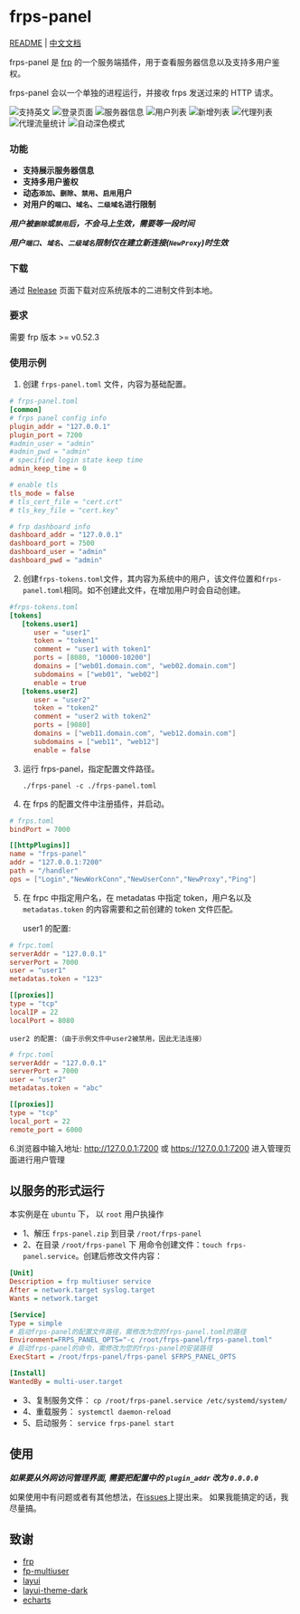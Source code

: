 # frps-panel

[README](README.md) | [中文文档](README_zh.md)

frps-panel 是 [frp](https://github.com/fatedier/frp) 的一个服务端插件，用于查看服务器信息以及支持多用户鉴权。

frps-panel 会以一个单独的进程运行，并接收 frps 发送过来的 HTTP 请求。

![支持英文](screenshots/i18n.png)
![登录页面](screenshots/login.png)
![服务器信息](screenshots/server%20info.png)
![用户列表](screenshots/user%20list.png)
![新增列表](screenshots/new%20user.png)
![代理列表](screenshots/proxy%20list.png)
![代理流量统计](screenshots/proxy%20traffic%20statistics.png)
![自动深色模式](screenshots/dark%20mode.png)


### 功能

+ **支持展示服务器信息**
+ **支持多用户鉴权**
+ **动态`添加`、`删除`、`禁用`、`启用`用户**
+ **对用户的`端口`、`域名`、`二级域名`进行限制**

***用户被`删除`或`禁用`后，不会马上生效，需要等一段时间***

***用户`端口`、`域名`、`二级域名`限制仅在建立新连接(`NewProxy`)时生效***

### 下载

通过 [Release](../../releases) 页面下载对应系统版本的二进制文件到本地。

### 要求

需要 frp 版本 >= v0.52.3

### 使用示例

1. 创建 `frps-panel.toml` 文件，内容为基础配置。

```toml
# frps-panel.toml
[common]
# frps panel config info
plugin_addr = "127.0.0.1"
plugin_port = 7200
#admin_user = "admin"
#admin_pwd = "admin"
# specified login state keep time
admin_keep_time = 0

# enable tls
tls_mode = false
# tls_cert_file = "cert.crt"
# tls_key_file = "cert.key"

# frp dashboard info
dashboard_addr = "127.0.0.1"
dashboard_port = 7500
dashboard_user = "admin"
dashboard_pwd = "admin"
```

2. 创建`frps-tokens.toml`文件，其内容为系统中的用户，该文件位置和`frps-panel.toml`相同。如不创建此文件，在增加用户时会自动创建。

```toml
#frps-tokens.toml
[tokens]
   [tokens.user1]
      user = "user1"
      token = "token1"
      comment = "user1 with token1"
      ports = [8080, "10000-10200"]
      domains = ["web01.domain.com", "web02.domain.com"]
      subdomains = ["web01", "web02"]
      enable = true
   [tokens.user2]
      user = "user2"
      token = "token2"
      comment = "user2 with token2"
      ports = [9080]
      domains = ["web11.domain.com", "web12.domain.com"]
      subdomains = ["web11", "web12"]
      enable = false
```

3. 运行 frps-panel，指定配置文件路径。

    `./frps-panel -c ./frps-panel.toml`

4. 在 frps 的配置文件中注册插件，并启动。

```toml
# frps.toml
bindPort = 7000

[[httpPlugins]]
name = "frps-panel"
addr = "127.0.0.1:7200"
path = "/handler"
ops = ["Login","NewWorkConn","NewUserConn","NewProxy","Ping"]
```

5. 在 frpc 中指定用户名，在 metadatas 中指定 token，用户名以及 `metadatas.token` 的内容需要和之前创建的 token 文件匹配。

    user1 的配置:

```toml
# frpc.toml
serverAddr = "127.0.0.1"
serverPort = 7000
user = "user1"
metadatas.token = "123"

[[proxies]]
type = "tcp"
localIP = 22
localPort = 8080
```

    user2 的配置:（由于示例文件中user2被禁用，因此无法连接）

```toml
# frpc.toml
serverAddr = "127.0.0.1"
serverPort = 7000
user = "user2"
metadatas.token = "abc"

[[proxies]]
type = "tcp"
local_port = 22
remote_port = 6000
```

6.浏览器中输入地址: http://127.0.0.1:7200 或 https://127.0.0.1:7200 进入管理页面进行用户管理

## 以服务的形式运行

本实例是在 `ubuntu` 下， 以 `root` 用户执操作

+ 1、解压 `frps-panel.zip` 到目录 `/root/frps-panel`
+ 2、在目录 `/root/frps-panel` 下 用命令创建文件：`touch frps-panel.service`。创建后修改文件内容：
```ini
[Unit]
Description = frp multiuser service
After = network.target syslog.target
Wants = network.target

[Service]
Type = simple
# 启动frps-panel的配置文件路径，需修改为您的frps-panel.toml的路径
Environment=FRPS_PANEL_OPTS="-c /root/frps-panel/frps-panel.toml"
# 启动frps-panel的命令，需修改为您的frps-panel的安装路径
ExecStart = /root/frps-panel/frps-panel $FRPS_PANEL_OPTS

[Install]
WantedBy = multi-user.target
```
+ 3、复制服务文件： `cp /root/frps-panel.service /etc/systemd/system/`
+ 4、重载服务： `systemctl daemon-reload`
+ 5、启动服务： `service frps-panel start`

## 使用

___如果要从外网访问管理界面, 需要把配置中的 `plugin_addr` 改为 `0.0.0.0`___

如果使用中有问题或者有其他想法，在[issues](https://github.com/yhl452493373/frps-panel/issues)上提出来。 如果我能搞定的话，我尽量搞。

## 致谢

+ [frp](https://github.com/fatedier/frp)
+ [fp-multiuser](https://github.com/gofrp/fp-multiuser)
+ [layui](https://github.com/layui/layui)
+ [layui-theme-dark](https://github.com/Sight-wcg/layui-theme-dark)
+ [echarts](https://github.com/apache/echarts)
